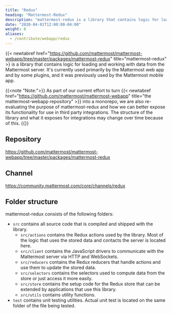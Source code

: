```yaml
---
title: "Redux"
heading: "Mattermost-Redux"
description: "mattermost-redux is a library that contains logic for loading and working with data from the Mattermost server."
date: "2020-04-01T12:00:00-04:00"
weight: 8
aliases:
  - /contribute/webapp/redux
---
```


{{< newtabref href="https://github.com/mattermost/mattermost-webapp/tree/master/packages/mattermost-redux" title="mattermost-redux" >} is a library that contains logic for loading and working with data from the Mattermost server. It's currently used primarily by the Mattermost web app and by some plugins, and it was previously used by the Mattermost mobile app.

{{<note "Note:">}}
As part of our current effort to turn {{< newtabref href="https://github.com/mattermost/mattermost-webapp" title="the mattermost-webapp repository" >}} into a monorepo, we are also re-evaluating the purpose of mattermost-redux and how we can better expose its functionality for use in third party integrations. The structure of the library and what it exposes for integrations may change over time because of this.
{{</note>}}

## Repository

https://github.com/mattermost/mattermost-webapp/tree/master/packages/mattermost-redux

## Channel

https://community.mattermost.com/core/channels/redux

## Folder structure

mattermost-redux consists of the following folders:

- `src` contains all source code that is compiled and shipped with the library.
    - `src/actions` contains the Redux actions used by the library. Most of the logic that uses the stored data and contacts the server is located here.
    - `src/client` contains the JavaScript drivers to communicate with the Mattermost server via HTTP and WebSockets.
    - `src/reducers` contains the Redux reducers that handle actions and use them to update the stored data.
    - `src/selectors` contains the selectors used to compute data from the store or just access it more easily.
    - `src/store` contains the setup code for the Redux store that can be extended by applications that use this library.
    - `src/utils` contains utility functions.
- `test` contains unit testing utilities. Actual unit test is located on the same folder of the file being tested.
